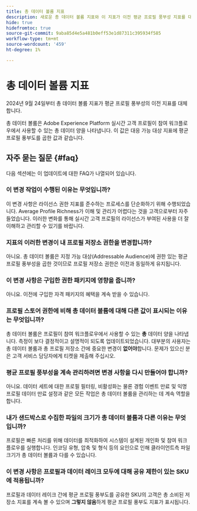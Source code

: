 ```yaml
---
title: 총 데이터 볼륨 지표
description: 새로운 총 데이터 볼륨 지표와 이 지표가 이전 평균 프로필 풍부성 지표를 대체하는 방법에 대해 알아봅니다.
hide: true
hidefromtoc: true
source-git-commit: 9aba85d4e5a481b0eff53e1d87311c395934f585
workflow-type: tm+mt
source-wordcount: '459'
ht-degree: 1%

---
```



# 총 데이터 볼륨 지표

2024년 9월 24일부터 총 데이터 볼륨 지표가 평균 프로필 풍부성의 이전 지표를 대체합니다.

총 데이터 볼륨은 Adobe Experience Platform 실시간 고객 프로필이 참여 워크플로우에서 사용할 수 있는 총 데이터 양을 나타냅니다. 이 값은 대응 가능 대상 지표에 평균 프로필 풍부도를 곱한 값과 같습니다.

## 자주 묻는 질문 {#faq}

다음 섹션에는 이 업데이트에 대한 FAQ가 나열되어 있습니다.

### 이 변경 작업이 수행된 이유는 무엇입니까?

이 변경 사항은 라이선스 권한 지표를 준수하는 프로세스를 단순화하기 위해 수행되었습니다. Average Profile Richness가 이해 및 관리가 어렵다는 것을 고객으로부터 자주 들었습니다. 이러한 변화를 통해 실시간 고객 프로필의 라이선스가 부여된 사용을 더 잘 이해하고 관리할 수 있기를 바랍니다.

### 지표의 이러한 변경이 내 프로필 저장소 권한을 변경합니까?

아니요. 총 데이터 볼륨은 지정 가능 대상(Addressable Audience)에 권한 있는 평균 프로필 풍부성을 곱한 것이므로 프로필 저장소 권한은 이전과 동일하게 유지됩니다.

### 이 변경 사항은 구입한 권한 패키지에 영향을 줍니까?

아니요. 이전에 구입한 자격 패키지의 혜택을 계속 받을 수 있습니다.

### 프로필 스토어 권한에 비해 총 데이터 볼륨에 대해 다른 값이 표시되는 이유는 무엇입니까?

총 데이터 볼륨은 프로필이 참여 워크플로우에서 사용할 수 있는 **총** 데이터 양을 나타냅니다. 측정이 보다 결정적이고 설명적이 되도록 업데이트되었습니다. 대부분의 사용자는 총 데이터 볼륨과 총 프로필 저장소 간에 중요한 변경이 **없어야**&#x200B;합니다. 문제가 있으신 분은 고객 서비스 담당자에게 티켓을 제출해 주십시오.

### 평균 프로필 풍부성을 계속 관리하려면 변경 사항을 다시 만들어야 합니까?

아니요. 데이터 세트에 대한 프로필 필터링, 비활성화는 물론 경험 이벤트 만료 및 익명 프로필 데이터 만료 설정과 같은 모든 작업은 총 데이터 볼륨을 관리하는 데 계속 역할을 합니다.

### 내가 샌드박스로 수집한 파일의 크기가 총 데이터 볼륨과 다른 이유는 무엇입니까?

프로필은 빠른 처리를 위해 데이터를 최적화하여 시스템이 설계된 개인화 및 참여 워크플로우를 실행합니다. 인코딩 유형, 압축 및 형식 등의 요인으로 인해 클라이언트측 파일 크기가 총 데이터 볼륨과 다를 수 있습니다.

### 이 변경 사항은 프로필과 데이터 레이크 모두에 대해 공유 제한이 있는 SKU에 적용됩니까?

프로필과 데이터 레이크 간에 평균 프로필 풍부도를 공유한 SKU의 고객은 총 소비된 저장소 지표를 계속 볼 수 있으며 **그렇지 않음**&#x200B;하게 평균 프로필 풍부도 지표가 표시됩니다.
